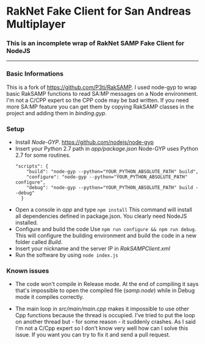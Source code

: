 # RakNet Fake Client for San Andreas Multiplayer
### This is an incomplete wrap of RakNet SAMP Fake Client for NodeJS
___

### Basic Informations
This is a fork of https://github.com/P3ti/RakSAMP. I used node-gyp to wrap basic RakSAMP functions to read SA:MP messages on a Node environment. I'm not a C/CPP expert so the CPP code may be bad written. 
If you need more SA:MP feature you can get them by copying RakSAMP classes in the project and adding them in *binding.gyp*.

### Setup
- Install *Node-GYP*.
    https://github.com/nodejs/node-gyp
- Insert your Python 2.7 path in *app/package.json*
    Node-GYP uses Python 2.7 for some routines.
    ```
    "scripts": {
        "build": "node-gyp --python="YOUR_PYTHON_ABSOLUTE_PATH" build",
        "configure": "node-gyp --python="YOUR_PYTHON_ABSOLUTE_PATH" configure",
        "debug": "node-gyp --python="YOUR_PYTHON_ABSOLUTE_PATH" build --debug"
      }
    ```
- Open a console in *app* and type `npm install`
    This command will install all dependencies defined in package.json. You clearly need NodeJS installed.
- Configure and build the code
    Use `npm run configure && npm run debug`. This will configure the building environment and build the code in a new folder called *Build*. 
- Insert your nickname and the server IP in *RakSAMPClient.xml*
- Run the software by using `node index.js`

    
### Known issues
- The code won't compile in Release mode. At the end of compiling it says that's impossible to open the compiled file (*samp.node*) while in Debug mode it compiles correctly.

- The main loop in *src/main/main.cpp* makes it impossible to use other Cpp functions because the thread is occupied. I've tried to put the loop on another thread but - for some reason - it suddenly crashes. As I said I'm not a C/Cpp expert so I don't know very well how can I solve this issue. If you want you can try to fix it and send a pull request.


